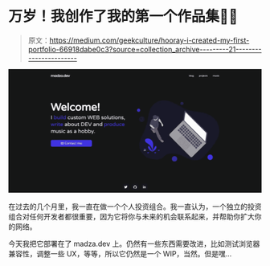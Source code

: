 # 万岁！我创作了我的第一个作品集📂🎉

> 原文：<https://medium.com/geekculture/hooray-i-created-my-first-portfolio-66918dabe0c3?source=collection_archive---------21----------------------->

![](img/61b4481891ea081fd55fc58f2e7fdbef.png)

在过去的几个月里，我一直在做一个个人投资组合。我一直认为，一个独立的投资组合对任何开发者都很重要，因为它将你与未来的机会联系起来，并帮助你扩大你的网络。

今天我把它部署在了 madza.dev 上。仍然有一些东西需要改进，比如测试浏览器兼容性，调整一些 UX，等等，所以它仍然是一个 WIP，当然。但是嘿…